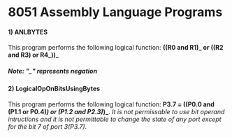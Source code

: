 # 8051 Assembly Language Programs
#### 1) ANLBYTES
This program performs the following logical function: **((R0 and R1)_ or ((R2 and R3) or R4_))_**
##### Note: "_" represents negation
#### 2) LogicalOpOnBitsUsingBytes
This program performs the following logical function: **P3.7 = ((P0.0 and (P1.1 or P0.4)_) or (P1.2 and P2.3)_)_**. _It is not permissable to use bit operand intructions and it is not permittable to change the state of any port except for the bit 7 of port 3(P3.7)._
